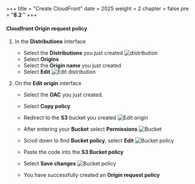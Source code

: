+++
title = "Create CloudFront"
date = 2025
weight = 2
chapter = false
pre = "<b>8.2 </b>"
+++

#### Cloudfront Origin request policy

1. In the **Distributions** interface
    - Select the **Distributions** you just created
        ![distribution](/images/8-configure-cloudfront/8.2-cloudfront-origin-website/8.2.1.png)
    - Select **Origins**
    - Select the  **Origin name** you just created
    - Select **Edit** 
        ![Edit distribution](/images/8-configure-cloudfront/8.2-cloudfront-origin-website/8.2.2.png)
    
2. On the **Edit origin** interface 
    - Select the **OAC** you just created.
    - Select **Copy policy**
    - Redirect to the **S3** bucket you created
    ![Edit origin](/images/8-configure-cloudfront/8.2-cloudfront-origin-website/8.2.3.png)

    - After entering your **Bucket** select **Permissions**
    ![Bucket](/images/8-configure-cloudfront/8.2-cloudfront-origin-website/8.2.4.png)

    - Scroll down to find **Bucket policy**, select **Edit**
    ![Bucket policy](/images/8-configure-cloudfront/8.2-cloudfront-origin-website/8.2.5.png)

    - Paste the code into the **S3 Bucket policy**
    - Select **Save changes**
    ![Bucket policy](/images/8-configure-cloudfront/8.2-cloudfront-origin-website/8.2.6.png)

    - You have successfully created an **Origin request policy**




